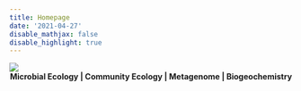 ```yaml
---
title: Homepage
date: '2021-04-27'
disable_mathjax: false
disable_highlight: true
---
```


<div id="widerimg">
    <img src="/images/alpine.jpg">
</div>

<center><strong> Microbial Ecology | Community Ecology | Metagenome | Biogeochemistry </strong></center>
